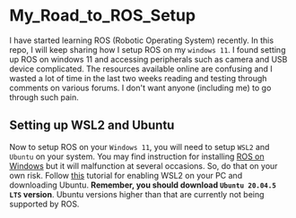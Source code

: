 # My_Road_to_ROS_Setup

I have started learning ROS (Robotic Operating System) recently. In this repo, I will keep sharing how I setup ROS on my `windows 11`. I found setting up ROS on windows 11 and accessing peripherals such as camera and USB device complicated. The resources available online are confusing and I wasted a lot of time in the last two weeks reading and testing through comments on various forums. I don't want anyone (including me) to go through such pain. 

## Setting up WSL2 and Ubuntu

Now to setup ROS on your `Windows 11`, you will need to setup `WSL2` and `Ubuntu` on your system. You may find instruction for installing [ROS on Windows](http://wiki.ros.org/Installation/Windows) but it will malfunction at several occasions. So, do that on your own risk. Follow [this](https://www.youtube.com/watch?v=wjbbl0TTMeo) tutorial for enabling WSL2 on your PC and downloading Ubuntu. **Remember, you should download `Ubuntu 20.04.5 LTS` version**. Ubuntu versions higher than that are currently not being supported by ROS. 